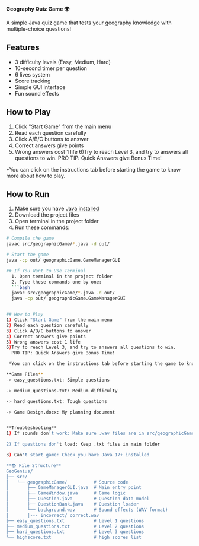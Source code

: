 **Geography Quiz Game 🌍**

A simple Java quiz game that tests your geography knowledge with multiple-choice questions!

## Features
- 3 difficulty levels (Easy, Medium, Hard)
- 10-second timer per question
- 6 lives system
- Score tracking
- Simple GUI interface
- Fun sound effects
## How to Play
  1) Click "Start Game" from the main menu
  2) Read each question carefully
  3) Click A/B/C buttons to answer
  4) Correct answers give points
  5) Wrong answers cost 1 life
  6)Try to reach Level 3, and try to answers all questions to win.
    PRO TIP: Quick Answers give Bonus Time!

   *You can click on the instructions tab before starting the game to know more about how to play.

## How to Run
  1. Make sure you have [Java installed](https://www.java.com)
  2. Download the project files
  3. Open terminal in the project folder
  4. Run these commands:
  
  ```bash
  # Compile the game
  javac src/geographicGame/*.java -d out/
  
  # Start the game
  java -cp out/ geographicGame.GameManagerGUI

  ## If You Want to Use Terminal
    1. Open terminal in the project folder
    2. Type these commands one by one:
    ```bash
    javac src/geographicGame/*.java -d out/
    java -cp out/ geographicGame.GameManagerGUI


## How to Play
  1) Click "Start Game" from the main menu
  2) Read each question carefully
  3) Click A/B/C buttons to answer
  4) Correct answers give points
  5) Wrong answers cost 1 life
  6)Try to reach Level 3, and try to answers all questions to win.
    PRO TIP: Quick Answers give Bonus Time!

   *You can click on the instructions tab before starting the game to know more about how to play.

**Game Files**
  -> easy_questions.txt: Simple questions
  
  -> medium_questions.txt: Medium difficulty
  
  -> hard_questions.txt: Tough questions
  
  -> Game Design.docx: My planning document


**Troubleshooting**
  1) If sounds don't work: Make sure .wav files are in src/geographicGame folder
  
  2) If questions don't load: Keep .txt files in main folder
  
  3) Can't start game: Check you have Java 17+ installed

**📚 File Structure**
GeoGenius/
├── src/
│   └── geographicGame/          # Source code
│       ├── GameManagerGUI.java  # Main entry point
│       ├── GameWindow.java      # Game logic
│       ├── Question.java        # Question data model
│       ├── QuestionBank.java    # Question loader
│       └── background.wav       # Sound effects (WAV format)
|       |--- incorrect/ correct.wav   
├── easy_questions.txt           # Level 1 questions
├── medium_questions.txt         # Level 2 questions
├── hard_questions.txt           # Level 3 questions
└── highscore.txt                # high scores list


  

